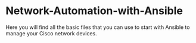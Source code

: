 # Network-Automation-with-Ansible

Here you will find all the basic files that you can use to start with Ansible to manage your Cisco network devices.
